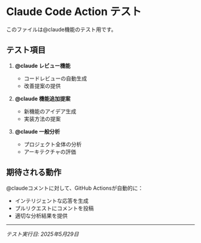 # Claude Code Action テスト

このファイルは@claude機能のテスト用です。

## テスト項目

1. **@claude レビュー機能**
   - コードレビューの自動生成
   - 改善提案の提供

2. **@claude 機能追加提案**
   - 新機能のアイデア生成
   - 実装方法の提案

3. **@claude 一般分析**
   - プロジェクト全体の分析
   - アーキテクチャの評価

## 期待される動作

@claudeコメントに対して、GitHub Actionsが自動的に：
- インテリジェントな応答を生成
- プルリクエストにコメントを投稿
- 適切な分析結果を提供

---
*テスト実行日: 2025年5月29日*
